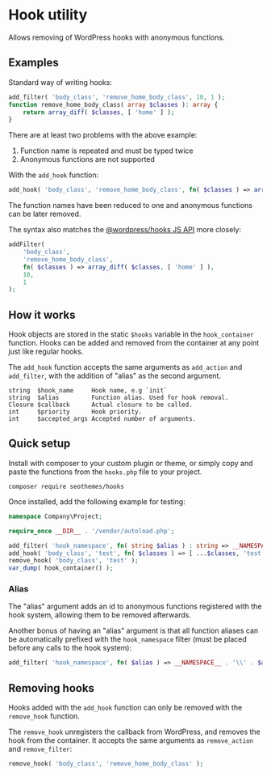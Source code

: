 # Hook utility

Allows removing of WordPress hooks with anonymous functions.

## Examples 

Standard way of writing hooks:

```php
add_filter( 'body_class', 'remove_home_body_class', 10, 1 );
function remove_home_body_class( array $classes ): array {
    return array_diff( $classes, [ 'home' ] );
}
```

There are at least two problems with the above example:

1. Function name is repeated and must be typed twice
2. Anonymous functions are not supported


With  the `add_hook` function:

```php
add_hook( 'body_class', 'remove_home_body_class', fn( $classes ) => array_diff( $classes, [ 'home' ] ), 10, 1 );
```

The function names have been reduced to one and anonymous functions can be later removed.

The syntax also matches the [@wordpress/hooks JS API](https://developer.wordpress.org/block-editor/reference-guides/packages/packages-hooks/) more closely:

```php
addFilter( 
    'body_class',
    'remove_home_body_class',
    fn( $classes ) => array_diff( $classes, [ 'home' ] ),
    10,
    1
);
```

## How it works

Hook objects are stored in the static `$hooks` variable in the `hook_container` function. Hooks can be added and removed from the container at any point just like regular hooks.

The `add_hook` function accepts the same arguments as `add_action` and `add_filter`, with the addition of "alias" as the second argument.

```
string  $hook_name     Hook name, e.g `init`
string  $alias         Function alias. Used for hook removal.
Closure $callback      Actual closure to be called.
int     $priority      Hook priority.
int     $accepted_args Accepted number of arguments.
```

## Quick setup

Install with composer to your custom plugin or theme, or simply copy and paste the functions from the `hooks.php` file to your project.

`composer require seothemes/hooks`

Once installed, add the following example for testing:

```php
namespace Company\Project;

require_once __DIR__ . '/vendor/autoload.php'; 

add_filter( 'hook_namespace', fn( string $alias ) : string => __NAMESPACE__ . '\\' . $alias );
add_hook( 'body_class', 'test', fn( $classes ) => [ ...$classes, 'test' ] );
remove_hook( 'body_class', 'test' );
var_dump( hook_container() );
```

### Alias

The "alias" argument adds an id to anonymous functions registered with the hook system, allowing them to be removed afterwards.

Another bonus of having an "alias" argument is that all function aliases can be automatically prefixed with the `hook_namespace` filter (must be placed before any calls to the hook system):

```php
add_filter( 'hook_namespace', fn( $alias ) => __NAMESPACE__ . '\\' . $alias );
```

## Removing hooks

Hooks added with the `add_hook` function can only be removed with the `remove_hook` function.

The `remove_hook` unregisters the callback from WordPress, and removes the hook from the container. It accepts the same arguments as `remove_action` and `remove_filter`:

```php
remove_hook( 'body_class', 'remove_home_body_class' );
```
